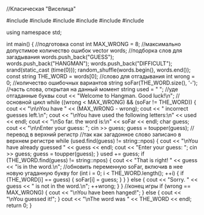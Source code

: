 //Класическая "Виселица"

#include <iostream>
#include <string>
#include <vector>
#include <algorithm>
#include <ctime>
#include <cctype>

using namespace std;

int main()
{
    //подготовка
    const int MAX_WRONG = 8; //максимально допустимое количество ошибок
    vector <string> words; //подборка слов для загадывания
    words.push_back("GUESS");
    words.push_back("HANGMAN");
    words.push_back("DIFFICULT");
    srand(static_cast <unsigned int> (time(0)));
    random_shuffle(words.begin(), words.end());
    const string THE_WORD = words[0]; //слово для отгадывания
    int wrong = 0; //количество ошибочных вариантов
    string soFar(THE_WORD.size(), '-'); //часть слова, открытая на данный момент
    string used = " "; //уде отгаданные буквы
    cout << "Welcome to Hangman. Good luck!\n";
    //основной цикл
    while ((wrong < MAX_WRONG) && (soFar != THE_WORD))
    {
        cout << "\n\nYou have " << (MAX_WRONG - wrong);
        cout << " incorrect guesses left.\n";
        cout << "\nYou have used the following letters:\n" << used << endl;
        cout << "\nSo far. the word is:\n" << soFar << endl;
        char guess;
        cout << "\n\nEnter your guess: ";
        cin >> guess;
        guess = toupper(guess); //перевод в верхний регистр
        //так как загадонное слово записано в верхнем регистре
        while (used.find(guess) != string::npos)
        {
            cout << "\nYou have already guessed " << guess << endl;
            cout << "Enter your guess: ";
            cin >> guess;
            guess = toupper(guess);
        }
        used += guess;
        if (THE_WORD.find(guess) != string::npos)
        {
            cout << "That is right! " << guess << "is in the word.\n";
            //обновить переменную soFar, включив в нее новую угаданную букву
            for (int i = 0; i < THE_WORD.length(); ++i)
            {
                if (THE_WORD[i] == guess)
                {
                    soFar[i] = guess;
                }
            }
        }
        else
        {
            cout << "Sorry. " << guess << " is not in the word.\n";
            ++wrong;
        }
    }
    //конец игры
    if (wrong == MAX_WRONG)
    {
        cout << "\nYou have been hanged!";
    }
    else
    {
        cout << "\nYou guessed it!";
    }
    cout << "\nThe word was " << THE_WORD << endl;
    return 0;
}
